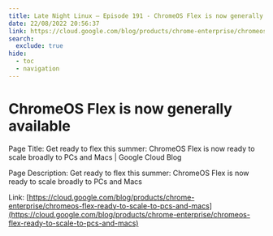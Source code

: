 ```yaml
---
title: Late Night Linux – Episode 191 - ChromeOS Flex is now generally available
date: 22/08/2022 20:56:37
link: https://cloud.google.com/blog/products/chrome-enterprise/chromeos-flex-ready-to-scale-to-pcs-and-macs
search:
  exclude: true
hide:
  - toc
  - navigation
---
```


# ChromeOS Flex is now generally available

Page Title: Get ready to flex this summer: ChromeOS Flex is now ready to scale broadly to PCs and Macs | Google Cloud Blog

Page Description: Get ready to flex this summer: ChromeOS Flex is now ready to scale broadly to PCs and Macs 

Link: [https://cloud.google.com/blog/products/chrome-enterprise/chromeos-flex-ready-to-scale-to-pcs-and-macs](https://cloud.google.com/blog/products/chrome-enterprise/chromeos-flex-ready-to-scale-to-pcs-and-macs)